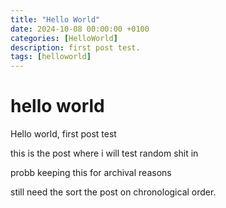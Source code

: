 ```yaml
---
title: "Hello World"
date: 2024-10-08 00:00:00 +0100
categories: [HelloWorld]
description: first post test.
tags: [helloworld]
---
```


# hello world

Hello world, first post test

this is the post where i will test random shit in

probb keeping this for archival reasons

still need the sort the post on chronological order.